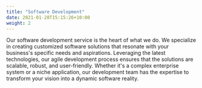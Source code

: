 ```yaml
---
title: "Software Development"
date: 2021-01-28T15:15:26+10:00
weight: 2
---
```



<!-- ![Accounting Services](/images/austin-distel-nGc5RT2HmF0-unsplash.jpg) -->

Our software development service is the heart of what we do. We specialize in creating customized software solutions that resonate with your business's specific needs and aspirations. Leveraging the latest technologies, our agile development process ensures that the solutions are scalable, robust, and user-friendly. Whether it's a complex enterprise system or a niche application, our development team has the expertise to transform your vision into a dynamic software reality.